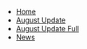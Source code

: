 * [Home](/)
* [August Update](/news/august_update.md)
* [August Update Full](/news/august_update_full.md)
* [News](/news/README.md)
